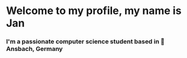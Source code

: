 <h1>Welcome to my profile, my name is Jan</h1>
<h3>I'm a passionate computer science student based in 📍 Ansbach, Germany</h3>


